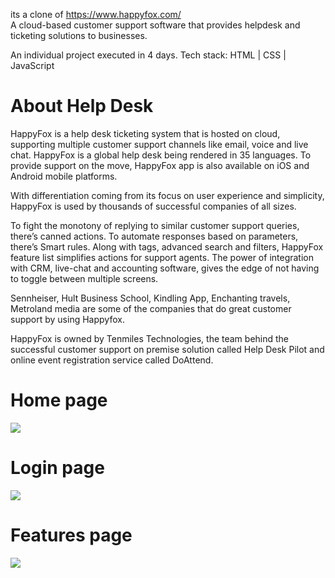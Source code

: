 
its a clone of https://www.happyfox.com/  
A cloud-based customer support software that provides helpdesk and ticketing solutions to businesses.

An individual project executed in 4 days.
Tech stack: HTML | CSS | JavaScript   

<h1>About Help Desk</h1>  
HappyFox is a help desk ticketing system that is hosted on cloud, supporting multiple customer support channels like email, voice and live chat.
HappyFox is a global help desk being rendered in 35 languages. To provide support on the move, HappyFox app is also available on iOS and Android mobile platforms.

With differentiation coming from its focus on user experience and simplicity, HappyFox is used by thousands of successful companies of all sizes.

To fight the monotony of replying to similar customer support queries, there’s canned actions. 
To automate responses based on parameters, there’s Smart rules. Along with tags, advanced search and filters, HappyFox feature list simplifies actions for support agents. The power of integration with CRM, live-chat and accounting software, gives the edge of not having to toggle between multiple screens.

Sennheiser, Hult Business School, Kindling App, Enchanting travels, Metroland media are some of the companies that do great customer support by using Happyfox.

HappyFox is owned by Tenmiles Technologies, the team behind the successful customer support on premise solution called Help Desk Pilot and online event registration service called DoAttend.
<h1>Home page </h1>
<img src="https://www.helpspot.com/cdn-cgi/image/format=webp,fit=contain,width=1472/https://blog.helpspot.com/wp-content/uploads/2022/01/happyfox-homepage.png" />

<h1>Login  page </h1>
<img src="https://user-images.githubusercontent.com/95179001/221766040-d13c570b-f9d1-43e3-bf4a-3b1c7f739ebb.png" />

<h1>Features  page </h1> 
<img src="https://user-images.githubusercontent.com/95179001/221766346-02d0043f-222a-41ab-af98-a28022b122e7.png" />  



